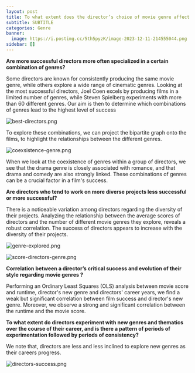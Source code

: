 ```yaml
---
layout: post
title: To what extent does the director’s choice of movie genre affect the success of the movie ?
subtitle: SUBTITLE
categories: Genre
banner:
  image: https://i.postimg.cc/5th5pyzK/image-2023-12-11-214555044.png
sidebar: []
---
```


**Are more successful directors more often specialized in a certain combination of genres?**

Some directors are known for consistently producing the same movie genre, while others explore a wide range of cinematic genres. Looking at the most successful directors, Joel Coen excels by producing films in a limited number of genres, while Steven Spielberg experiments with more than 60 different genres. Our aim is then to determine which combinations of genres lead to the highest level of success

![best-directors.png](https://i.postimg.cc/d1P1qdxF/best-directors.png)

To explore these combinations, we can project the bipartite graph onto the films, to highlight the relationships between the different genres.

![coexsistence-genre.png](https://i.postimg.cc/wv6CcjtJ/coexsistence-genre.png)

When we look at the coexistence of genres within a group of directors, we see that the drama genre is closely associated with romance, and that drama and comedy are also strongly linked. These combinations of genres can be a crucial factor in a film's success.

**Are directors who tend to work on more diverse projects less successful or more successful?**

There is a noticeable variation among directors regarding the diversity of their projects. Analyzing the relationship between the average scores of directors and the number of different movie genres they explore, reveals a robust correlation. The success of directors appears to increase with the diversity of their projects.

![genre-explored.png](https://i.postimg.cc/rmnmXbxd/genre-explored.png)

![score-directors-genre.png](https://i.postimg.cc/zXSfqVCZ/score-directors-genre.png)

**Correlation between a director’s critical success and evolution of their style regarding movie genres ?**

Performing an Ordinary Least Squares (OLS) analysis between movie score and runtime, director's new genre and directors' career years, we find a weak but significant correlation between film success and director's new genre. Moreover, we observe a strong and significant correlation between the runtime and the movie score.

**To what extent do directors experiment with new genres and thematics over the course of their career, and is there a pattern of periods of experimentation followed by periods of consistency?**

We note that, directors are less and less inclined to explore new genres as their careers progress.

![directors-success.png](https://i.postimg.cc/N0tvN4yW/directors-success.png)
